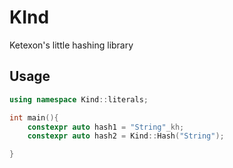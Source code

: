 # KInd

Ketexon's little hashing library

## Usage

```c++
using namespace Kind::literals;

int main(){
	constexpr auto hash1 = "String"_kh;
	constexpr auto hash2 = Kind::Hash("String");

}
```
